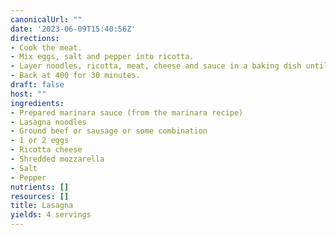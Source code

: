 ```yaml
---
canonicalUrl: ""
date: '2023-06-09T15:40:56Z'
directions:
- Cook the meat.
- Mix eggs, salt and pepper into ricotta.
- Layer noodles, ricotta, meat, cheese and sauce in a baking dish until full.
- Back at 400 for 30 minutes.
draft: false
host: ""
ingredients:
- Prepared marinara sauce (from the marinara recipe)
- Lasagna noodles
- Ground beef or sausage or some combination
- 1 or 2 eggs
- Ricotta cheese
- Shredded mozzarella
- Salt
- Pepper
nutrients: []
resources: []
title: Lasagna
yields: 4 servings
---
```

